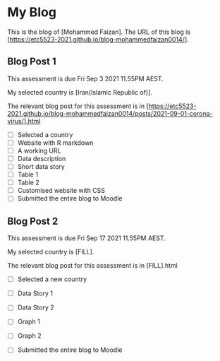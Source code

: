 # My Blog


This is the blog of [Mohammed Faizan].
The URL of this blog is [https://etc5523-2021.github.io/blog-mohammedfaizan0014/].

## Blog Post 1

This assessment is due Fri Sep 3 2021 11.55PM AEST.

My selected country is [Iran(Islamic Republic of)].

The relevant blog post for this assessment is in [https://etc5523-2021.github.io/blog-mohammedfaizan0014/posts/2021-09-01-corona-virus/].html

- [ ] Selected a country
- [ ] Website with R markdown 
- [ ] A working URL
- [ ] Data description
- [ ] Short data story
- [ ] Table 1
- [ ] Table 2
- [ ] Customised website with CSS
- [ ] Submitted the entire blog to Moodle

## Blog Post 2

This assessment is due Fri Sep 17 2021 11.55PM AEST.

My selected country is [FILL].

The relevant blog post for this assessment is in [FILL].html

- [ ] Selected a new country
- [ ] Data Story 1
- [ ] Data Story 2
- [ ] Graph 1
- [ ] Graph 2
- [ ] Submitted the entire blog to Moodle

